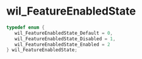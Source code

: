 # wil_FeatureEnabledState

```C
typedef enum {
   wil_FeatureEnabledState_Default = 0,
   wil_FeatureEnabledState_Disabled = 1,
   wil_FeatureEnabledState_Enabled = 2
} wil_FeatureEnabledState;
```
